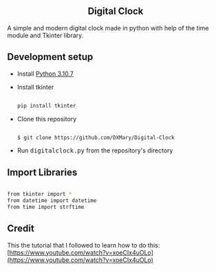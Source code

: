 <h2 align="center">Digital Clock</h2>

A simple and modern digital clock made in python with help of the time module and Tkinter library.


<h2>Development setup</h2>

- Install [Python 3.10.7](https://www.python.org/downloads/release/python-3107/) 
- Install tkinter 

  ```sh

  pip install tkinter

  ```

- Clone this repository

  ```sh

  $ git clone https://github.com/DXMary/Digital-Clock
  
  ```
  
- Run <kbd>digitalclock.py</kbd> from the repository's directory

<h2>Import Libraries</h2>


  ```sh

  from tkinter import *
  from datetime import datetime
  from time import strftime
  
  ```

<h2>Credit</h2>

This the tutorial that I followed to learn how to do this: [https://www.youtube.com/watch?v=xoeCIx4uOLo](https://www.youtube.com/watch?v=xoeCIx4uOLo)



